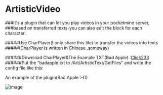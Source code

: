 # ArtisticVideo
###It's a plugin that can let you play videos in your pocketmine server,
###based on transferred texts-you can also edit the block for each character.

#####Use CharPlayer(I only share this file) to transfer the videos into texts
#####(CharPlayer is written in Chinese..someway)

######Download CharPlayer&The Example TXT(Bad Apple)
:[Click233](http://zxda.mudegg.net/CharPlayer&ExampleTXT.zip)
######Put the "badapple.txt to /Art/ArtisticText/GetFiles" and write the config file like this:


An example of the plugin(Bad Apple :-D)

 ![image](http://zxda.mudegg.net/badapple.gif)
